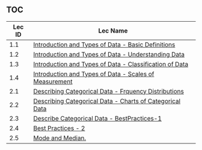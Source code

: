 TOC
---
|Lec ID| Lec Name|
| ---| --- |
|1.1|[Introduction and Types of Data - Basic Definitions](notes.md#lec-1.1---introduction-and-types-of-data---basic-definitions)|
|1.2|[Introduction and Types of Data - Understanding Data](notes.md#lec-1.2---introduction-and-types-of-data---understanding-data)|
|1.3|[Introduction and Types of Data - Classification of Data](notes.md#lec-1.3---introduction-and-types-of-data---classification-of-data)|
|1.4|[Introduction and Types of Data - Scales of Measurement](notes.md#lec-1.4---introduction-and-types-of-data---scales-of-measurement)|
|2.1|[Describing Categorical Data - Frquency Distributions](notes.md#lec-2.1---describing-categorical-data---frquency-distributions)|
|2.2|[Describing Categorical Data - Charts of Categorical Data](notes.md#lec-2.2---describing-categorical-data---charts-of-categorical-data)|
|2.3|[Describe Categorical Data - BestPractices-1](notes.md#lec-2.3---describe-categorical-data---bestpractices-1)|
|2.4|[Best Practices - 2](notes.md#lec-2.4---best-practices---2)|
|2.5|[Mode and Median.](notes.md#lec-2.5---mode-and-median.)|
